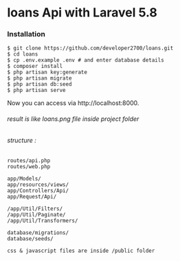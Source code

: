 # loans Api with Laravel 5.8

### Installation

    $ git clone https://github.com/developer2700/loans.git
    $ cd loans
    $ cp .env.example .env # and enter database details
    $ composer install
    $ php artisan key:generate
    $ php artisan migrate
    $ php artisan db:seed
    $ php artisan serve

Now you can access via http://localhost:8000.
###### result is like loans.png file inside project folder
###### structure :
    routes/api.php
    routes/web.php
 
    app/Models/    
    app/resources/views/
    app/Controllers/Api/
    app/Request/Api/
  
    /app/Util/Filters/
    /app/Util/Paginate/
    /app/Util/Transformers/
    
    database/migrations/  
    database/seeds/  
  
    css & javascript files are inside /public folder
 
 
   
